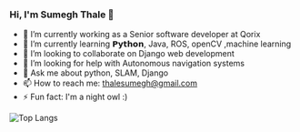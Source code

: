 ### Hi, I'm Sumegh Thale 👋


- 🔭 I’m currently working as a Senior software developer at Qorix
- 🌱 I’m currently learning 𝗣𝘆𝘁𝗵𝗼𝗻, Java, ROS, openCV ,machine learning
- 👯 I’m looking to collaborate on Django web development
- 🤔 I’m looking for help with Autonomous navigation systems
- 💬 Ask me about python, SLAM, Django
- 📫 How to reach me: thalesumegh@gmail.com
- ⚡ Fun fact: I'm a night owl :)

![Top Langs](https://github-readme-stats.vercel.app/api/top-langs/?username=sumegh26&theme=nightowl&layout=compact)
